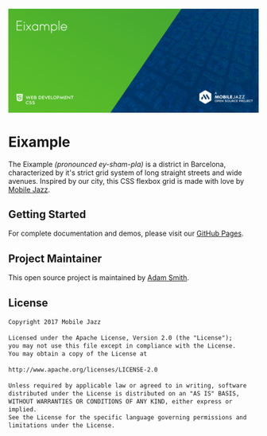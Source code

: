 ![](https://raw.githubusercontent.com/mobilejazz/metadata/master/images/banners/mobile-jazz-eixample.png)

# Eixample

The Eixample *(pronounced ey-sham-pla)* is a district in Barcelona, characterized by it's strict grid system of long straight streets and wide avenues. Inspired by our city, this CSS flexbox grid is made with love by [Mobile Jazz](https://www.mobilejazz.com/).

## Getting Started

For complete documentation and demos, please visit our [GitHub Pages](https://mobilejazz.github.io/Eixample/).

## Project Maintainer

This open source project is maintained by [Adam Smith](https://github.com/adchsm).

## License

    Copyright 2017 Mobile Jazz

    Licensed under the Apache License, Version 2.0 (the "License");
    you may not use this file except in compliance with the License.
    You may obtain a copy of the License at

    http://www.apache.org/licenses/LICENSE-2.0

    Unless required by applicable law or agreed to in writing, software
    distributed under the License is distributed on an "AS IS" BASIS,
    WITHOUT WARRANTIES OR CONDITIONS OF ANY KIND, either express or implied.
    See the License for the specific language governing permissions and
    limitations under the License.
